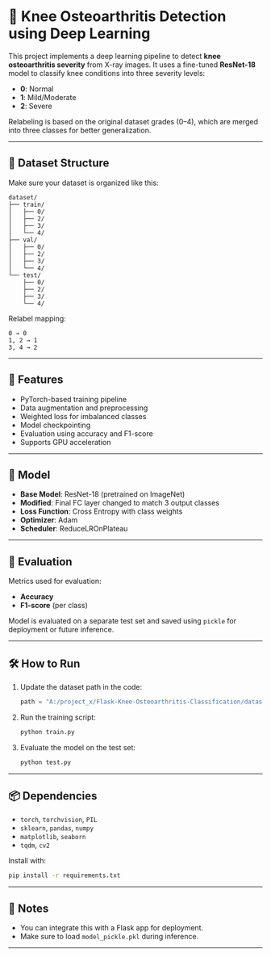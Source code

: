 # 🦵 Knee Osteoarthritis Detection using Deep Learning

This project implements a deep learning pipeline to detect **knee osteoarthritis severity** from X-ray images. It uses a fine-tuned **ResNet-18** model to classify knee conditions into three severity levels:  
- **0**: Normal  
- **1**: Mild/Moderate  
- **2**: Severe  

Relabeling is based on the original dataset grades (0–4), which are merged into three classes for better generalization.

---

## 📁 Dataset Structure

Make sure your dataset is organized like this:

```
dataset/
├── train/
│   ├── 0/
│   ├── 2/
│   ├── 3/
│   └── 4/
├── val/
│   ├── 0/
│   ├── 2/
│   ├── 3/
│   └── 4/
└── test/
    ├── 0/
    ├── 2/
    ├── 3/
    └── 4/
```

Relabel mapping:
```
0 → 0  
1, 2 → 1  
3, 4 → 2
```

---

## 🚀 Features

- PyTorch-based training pipeline  
- Data augmentation and preprocessing  
- Weighted loss for imbalanced classes  
- Model checkpointing  
- Evaluation using accuracy and F1-score  
- Supports GPU acceleration  

---

## 🧠 Model

- **Base Model**: ResNet-18 (pretrained on ImageNet)  
- **Modified**: Final FC layer changed to match 3 output classes  
- **Loss Function**: Cross Entropy with class weights  
- **Optimizer**: Adam  
- **Scheduler**: ReduceLROnPlateau  

---

## 🧪 Evaluation

Metrics used for evaluation:
- **Accuracy**
- **F1-score** (per class)

Model is evaluated on a separate test set and saved using `pickle` for deployment or future inference.

---

## 🛠 How to Run

1. Update the dataset path in the code:
   ```python
   path = "A:/project_x/Flask-Knee-Osteoarthritis-Classification/dataset/"
   ```
2. Run the training script:
   ```bash
   python train.py
   ```
3. Evaluate the model on the test set:
   ```bash
   python test.py
   ```

---

## 📦 Dependencies

- `torch`, `torchvision`, `PIL`  
- `sklearn`, `pandas`, `numpy`  
- `matplotlib`, `seaborn`  
- `tqdm`, `cv2`

Install with:

```bash
pip install -r requirements.txt
```

---

## 📌 Notes

- You can integrate this with a Flask app for deployment.  
- Make sure to load `model_pickle.pkl` during inference.

---

